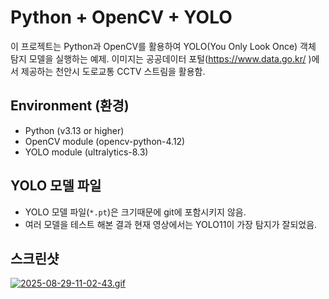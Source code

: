 # Python + OpenCV + YOLO
이 프로젝트는 Python과 OpenCV를 활용하여 YOLO(You Only Look Once) 객체 탐지 모델을 실행하는 예제.
이미지는 공공데이터 포털(https://www.data.go.kr/ )에서 제공하는 천안시 도로교통 CCTV 스트림을 활용함.


## Environment (환경)
- Python (v3.13 or higher)
- OpenCV module (opencv-python-4.12)
- YOLO module (ultralytics-8.3)


## YOLO 모델 파일
- YOLO 모델 파일(`*.pt`)은 크기때문에 git에 포함시키지 않음.
- 여러 모델을 테스트 해본 결과 현재 영상에서는 YOLO11이 가장 탐지가 잘되었음.


## 스크린샷

[![2025-08-29-11-02-43.gif](https://i.postimg.cc/ZRpC7Hd1/2025-08-29-11-02-43.gif)](https://postimg.cc/0M5krpZf)